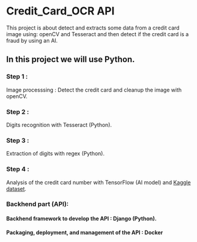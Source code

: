 # Credit_Card_OCR API
This project is about detect and extracts some data from a credit card image using: openCV and Tesseract and then detect if the credit card is a fraud by using an AI.

## In this project we will use Python.


### Step 1 : 
Image processsing : Detect the credit card and cleanup the image with openCV.


### Step 2 :
Digits recognition with Tesseract (Python).


### Step 3 :
Extraction of digits with regex (Python).


### Step 4 :
Analysis of the credit card number with TensorFlow (AI model) and <a href="https://www.kaggle.com/datasets/mlg-ulb/creditcardfraud">Kaggle dataset</a>.


### Backhend part (API):
#### Backhend framework to develop the API : Django (Python).
#### Packaging, deployment, and management of the API : Docker